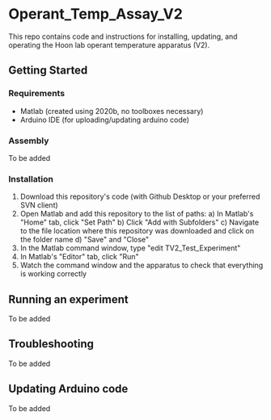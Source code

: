 # Operant_Temp_Assay_V2

This repo contains code and instructions for installing, updating, and operating the Hoon lab operant temperature apparatus (V2).

## Getting Started

### Requirements
- Matlab (created using 2020b, no toolboxes necessary)
- Arduino IDE (for uploading/updating arduino code)

### Assembly
To be added

### Installation
1) Download this repository's code (with Github Desktop or your preferred SVN client)
2) Open Matlab and add this repository to the list of paths:
    a) In Matlab's "Home" tab, click "Set Path"
    b) Click "Add with Subfolders"
    c) Navigate to the file location where this repository was downloaded and click on the folder name
    d) "Save" and "Close"
3) In the Matlab command window, type "edit TV2_Test_Experiment"
4) In Matlab's "Editor" tab, click "Run"
5) Watch the command window and the apparatus to check that everything is working correctly

## Running an experiment
To be added

## Troubleshooting
To be added

## Updating Arduino code
To be added
